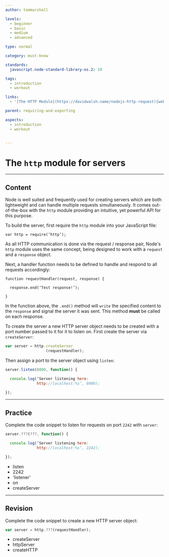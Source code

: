 ```yaml
---
author: tommarshall

levels:
  - beginner
  - basic
  - medium
  - advanced

type: normal

category: must-know

standards:
  javascript.node-standard-library-os.2: 10

tags:
  - introduction
  - workout

links:
  - '[The HTTP Module](https://davidwalsh.name/nodejs-http-request){website}'

parent: requiring-and-exporting

aspects:
  - introduction
  - workout


---
```

# The `http` module for servers

---
## Content

Node is well suited and frequently used for creating servers which are both lightweight and can handle multiple requests simultaneously. It comes out-of-the-box with the `http` module providing an intuitive, yet powerful API for this purpose.

To build the server, first require the `http` module into your JavaScript file:
```
var http = require(‘http’);
```
As all HTTP communication is done via the request / response pair, Node's `http` module uses the same concept, being designed to work with a `request` and a `response` object.

Next, a handler function needs to be defined to handle and respond to all requests accordingly:
```
function requestHandler(request, response) {

  response.end(‘Test response!’);

}
```

In the function above, the `.end()` method will `write` the specified content to the `response` and signal the server it was sent. This method **must** be called on each response.

To create the server a new HTTP server object needs to be created with a port number passed to it for it to listen on. First create the server via `createServer`:
```javascript
var server = http.createServer
                  (requestHandler);
```
Then assign a port to the server object using `listen`:
```javascript
server.listen(8000, function() {

  console.log(‘Server listening here:
              http://localhost:%s’, 8000);

});
```

---
## Practice

Complete the code snippet to listen for requests on port `2242` with `server`:
```javascript
server.???(???, function() {

  console.log(‘Server listening here:
              http://localhost:%s’, 2242);

});

```

* listen
* 2242
* 'listener'
* on
* createServer

---
## Revision

Complete the code snippet to create a new HTTP server object:

```javascript
var server = http.???(requestHandler);
```

* createServer
* httpServer
* createHTTP
 
